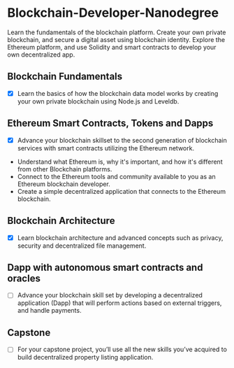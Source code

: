 # Blockchain-Developer-Nanodegree

Learn the fundamentals of the blockchain platform. Create your own private blockchain, and secure a digital asset using blockchain identity. Explore the Ethereum platform, and use Solidity and smart contracts to develop your own decentralized app.

## Blockchain Fundamentals

- [x] Learn the basics of how the blockchain data model works by creating your own private blockchain using Node.js and Leveldb.

## Ethereum Smart Contracts, Tokens and Dapps

- [x] Advance your blockchain skillset to the second generation of blockchain services with smart contracts utilizing the Ethereum network.
- Understand what Ethereum is, why it's important, and how it's different from other Blockchain platforms.
- Connect to the Ethereum tools and community available to you as an Ethereum blockchain developer.
- Create a simple decentralized application that connects to the Ethereum blockchain.

## Blockchain Architecture

- [x] Learn blockchain architecture and advanced concepts such as privacy, security and decentralized file management.

## Dapp with autonomous smart contracts and oracles

- [ ] Advance your blockchain skill set by developing a decentralized application (Dapp) that will perform actions based on external triggers, and handle payments.

## Capstone

- [ ] For your capstone project, you’ll use all the new skills you’ve acquired to build decentralized property listing application.
